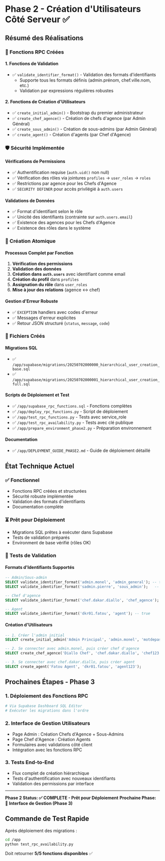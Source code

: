 # Phase 2 - Création d'Utilisateurs Côté Serveur ✅

## Résumé des Réalisations

### 🔧 Fonctions RPC Créées

#### 1. Fonctions de Validation
- ✅ `validate_identifier_format()` - Validation des formats d'identifiants
  - Supporte tous les formats définis (admin.prénom, chef.ville.nom, etc.)
  - Validation par expressions régulières robustes

#### 2. Fonctions de Création d'Utilisateurs
- ✅ `create_initial_admin()` - Bootstrap du premier administrateur
- ✅ `create_chef_agence()` - Création de chefs d'agence (par Admin Général)
- ✅ `create_sous_admin()` - Création de sous-admins (par Admin Général)
- ✅ `create_agent()` - Création d'agents (par Chef d'Agence)

### 🛡️ Sécurité Implémentée

#### Vérifications de Permissions
- ✅ Authentification requise (`auth.uid()` non null)
- ✅ Vérification des rôles via jointures `profiles` → `user_roles` → `roles`
- ✅ Restrictions par agence pour les Chefs d'Agence
- ✅ `SECURITY DEFINER` pour accès privilégié à `auth.users`

#### Validations de Données
- ✅ Format d'identifiant selon le rôle
- ✅ Unicité des identifiants (contrainte sur `auth.users.email`)
- ✅ Existence des agences pour les Chefs d'Agence
- ✅ Existence des rôles dans le système

### 🔄 Création Atomique

#### Processus Complet par Fonction
1. **Vérification des permissions**
2. **Validation des données** 
3. **Création dans `auth.users`** avec identifiant comme email
4. **Création du profil** dans `profiles`
5. **Assignation du rôle** dans `user_roles`
6. **Mise à jour des relations** (agence ↔ chef)

#### Gestion d'Erreur Robuste
- ✅ `EXCEPTION` handlers avec codes d'erreur
- ✅ Messages d'erreur explicites
- ✅ Retour JSON structuré (`status`, `message`, `code`)

### 📁 Fichiers Créés

#### Migrations SQL
- ✅ `/app/supabase/migrations/20250702000000_hierarchical_user_creation_base.sql`
- ✅ `/app/supabase/migrations/20250702000001_hierarchical_user_creation_full.sql`

#### Scripts de Déploiement et Test
- ✅ `/app/supabase_rpc_functions.sql` - Fonctions complètes
- ✅ `/app/deploy_rpc_functions.py` - Script de déploiement
- ✅ `/app/test_rpc_functions.py` - Tests avec service_role
- ✅ `/app/test_rpc_availability.py` - Tests avec clé publique
- ✅ `/app/prepare_environment_phase2.py` - Préparation environnement

#### Documentation
- ✅ `/app/DEPLOYMENT_GUIDE_PHASE2.md` - Guide de déploiement détaillé

## État Technique Actuel

### ✅ Fonctionnel
- Fonctions RPC créées et structurées
- Sécurité robuste implémentée
- Validation des formats d'identifiants
- Documentation complète

### ⏳ Prêt pour Déploiement
- Migrations SQL prêtes à exécuter dans Supabase
- Tests de validation préparés
- Environment de base vérifié (rôles OK)

### 🎯 Tests de Validation

#### Formats d'Identifiants Supportés
```sql
-- Admin/Sous-admin
SELECT validate_identifier_format('admin.monel', 'admin_general'); -- true
SELECT validate_identifier_format('sadmin.pierre', 'sous_admin');   -- true

-- Chef d'agence  
SELECT validate_identifier_format('chef.dakar.diallo', 'chef_agence'); -- true

-- Agent
SELECT validate_identifier_format('dkr01.fatou', 'agent'); -- true
```

#### Création d'Utilisateurs
```sql
-- 1. Créer l'admin initial
SELECT create_initial_admin('Admin Principal', 'admin.monel', 'motdepasse123');

-- 2. Se connecter avec admin.monel, puis créer chef d'agence
SELECT create_chef_agence('Diallo Chef', 'chef.dakar.diallo', 'chef123', 1);

-- 3. Se connecter avec chef.dakar.diallo, puis créer agent
SELECT create_agent('Fatou Agent', 'dkr01.fatou', 'agent123');
```

## Prochaines Étapes - Phase 3

### 1. Déploiement des Fonctions RPC
```bash
# Via Supabase Dashboard SQL Editor
# Exécuter les migrations dans l'ordre
```

### 2. Interface de Gestion Utilisateurs
- Page Admin : Création Chefs d'Agence + Sous-Admins
- Page Chef d'Agence : Création Agents
- Formulaires avec validations côté client
- Intégration avec les fonctions RPC

### 3. Tests End-to-End
- Flux complet de création hiérarchique
- Tests d'authentification avec nouveaux identifiants
- Validation des permissions par interface

---

**Phase 2 Status: ✅ COMPLETE - Prêt pour Déploiement**
**Prochaine Phase: 🎨 Interface de Gestion (Phase 3)**

## Commande de Test Rapide

Après déploiement des migrations :
```bash
cd /app
python test_rpc_availability.py
```

Doit retourner **5/5 fonctions disponibles** ✅